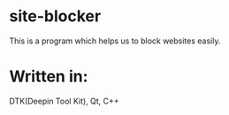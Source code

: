 # site-blocker
This is a program which helps us to block websites easily.

# Written in:
 DTK(Deepin Tool Kit),
 Qt,
 C++
